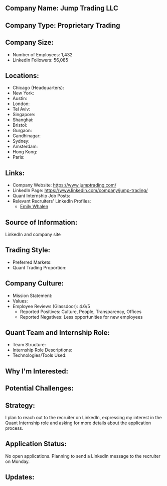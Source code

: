 ## Company Name: Jump Trading LLC

## Company Type: Proprietary Trading

## Company Size:
- Number of Employees: 1,432
- LinkedIn Followers: 56,085

## Locations:
- Chicago (Headquarters): 
- New York: 
- Austin: 
- London: 
- Tel Aviv: 
- Singapore: 
- Shanghai: 
- Bristol: 
- Gurgaon: 
- Gandhinagar:
- Sydney: 
- Amsterdam: 
- Hong Kong: 
- Paris: 

## Links:
- Company Website: https://www.jumptrading.com/
- LinkedIn Page: https://www.linkedin.com/company/jump-trading/
- Quant Internship Job Posts: 
- Relevant Recruiters' LinkedIn Profiles: 
  - [Emily Whalen](https://www.linkedin.com/in/emily-whalen-449a1b3/)

## Source of Information:
LinkedIn and company site

## Trading Style:
- Preferred Markets: 
- Quant Trading Proportion: 

## Company Culture:
- Mission Statement: 
- Values: 
- Employee Reviews (Glassdoor): 4.6/5
  - Reported Positives: Culture, People, Transparency, Offices
  - Reported Negatives: Less opportunities for new employees

## Quant Team and Internship Role:
- Team Structure: 
- Internship Role Descriptions: 
- Technologies/Tools Used: 

## Why I'm Interested:

## Potential Challenges: 

## Strategy:
I plan to reach out to the recruiter on LinkedIn, expressing my interest in the Quant Internship role and asking for more details about the application process.

## Application Status:
No open applications. Planning to send a LinkedIn message to the recruiter on Monday.

## Updates:
